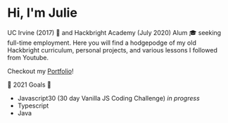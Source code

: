 # Hi, I'm Julie

UC Irvine (2017) :pill: and Hackbright Academy (July 2020) Alum :mortar_board: seeking full-time employment. Here you will find a hodgepodge of my old Hackbright curriculum, personal projects, and various lessons I followed from Youtube.

Checkout my [Portfolio](https://juliemyhu.github.io/)!

:rocket: 2021 Goals :apple:

- Javascript30 (30 day Vanilla JS Coding Challenge) _in progress_
- Typescript
- Java
